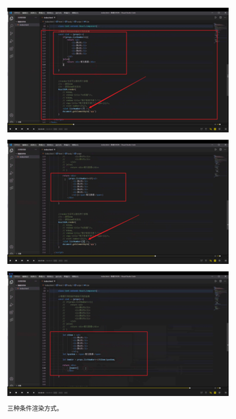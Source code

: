 ![](./img/2022-02-10-20-57-59.png)      

![](./img/2022-02-10-21-00-36.png)      

![](./img/2022-02-10-21-01-40.png)      

三种条件渲染方式。